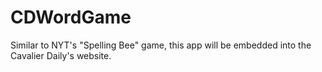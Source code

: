# CDWordGame

Similar to NYT's "Spelling Bee" game, this app will be embedded into the Cavalier Daily's website.
